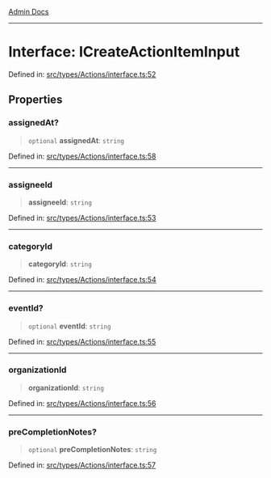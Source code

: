 [Admin Docs](/)

***

# Interface: ICreateActionItemInput

Defined in: [src/types/Actions/interface.ts:52](https://github.com/PalisadoesFoundation/talawa-admin/blob/main/src/types/Actions/interface.ts#L52)

## Properties

### assignedAt?

> `optional` **assignedAt**: `string`

Defined in: [src/types/Actions/interface.ts:58](https://github.com/PalisadoesFoundation/talawa-admin/blob/main/src/types/Actions/interface.ts#L58)

***

### assigneeId

> **assigneeId**: `string`

Defined in: [src/types/Actions/interface.ts:53](https://github.com/PalisadoesFoundation/talawa-admin/blob/main/src/types/Actions/interface.ts#L53)

***

### categoryId

> **categoryId**: `string`

Defined in: [src/types/Actions/interface.ts:54](https://github.com/PalisadoesFoundation/talawa-admin/blob/main/src/types/Actions/interface.ts#L54)

***

### eventId?

> `optional` **eventId**: `string`

Defined in: [src/types/Actions/interface.ts:55](https://github.com/PalisadoesFoundation/talawa-admin/blob/main/src/types/Actions/interface.ts#L55)

***

### organizationId

> **organizationId**: `string`

Defined in: [src/types/Actions/interface.ts:56](https://github.com/PalisadoesFoundation/talawa-admin/blob/main/src/types/Actions/interface.ts#L56)

***

### preCompletionNotes?

> `optional` **preCompletionNotes**: `string`

Defined in: [src/types/Actions/interface.ts:57](https://github.com/PalisadoesFoundation/talawa-admin/blob/main/src/types/Actions/interface.ts#L57)
